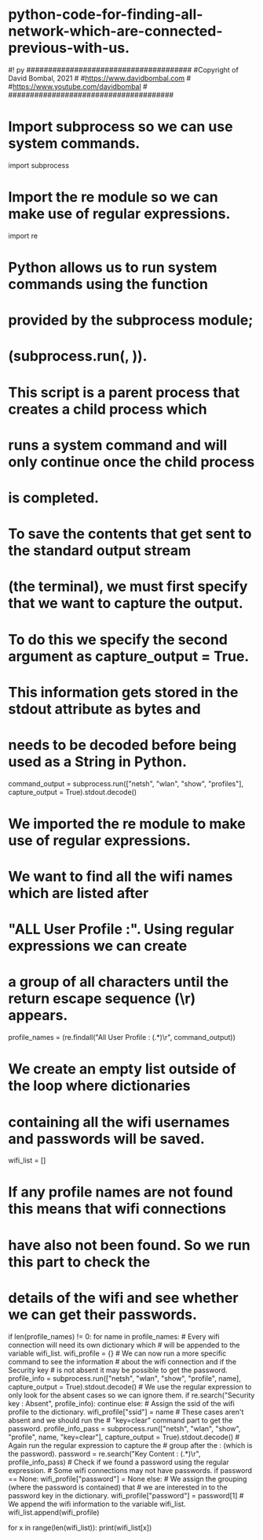 # python-code-for-finding-all-network-which-are-connected-previous-with-us.
#! py
######################################
#Copyright of David Bombal, 2021     #
#https://www.davidbombal.com         #
#https://www.youtube.com/davidbombal #
######################################

#    Import subprocess so we can use system commands.
import subprocess

#    Import the re module so we can make use of regular expressions.
import re

#    Python allows us to run system commands using the function
#    provided by the subprocess module;
#    (subprocess.run(<list of command line arguments go here>, <specify the second argument if you want to capture the output>)).
#
#    This script is a parent process that creates a child process which
#    runs a system command and will only continue once the child process
#    is completed.
#
#    To save the contents that get sent to the standard output stream
#    (the terminal), we must first specify that we want to capture the output.
#    To do this we specify the second argument as capture_output = True.
#    This information gets stored in the stdout attribute as bytes and
#    needs to be decoded before being used as a String in Python.
command_output = subprocess.run(["netsh", "wlan", "show", "profiles"], capture_output = True).stdout.decode()

#    We imported the re module to make use of regular expressions.
#    We want to find all the wifi names which are listed after
#    "ALL User Profile     :". Using regular expressions we can create
#    a group of all characters until the return escape sequence (\r) appears.
profile_names = (re.findall("All User Profile     : (.*)\r", command_output))

#    We create an empty list outside of the loop where dictionaries
#    containing all the wifi usernames and passwords will be saved.
wifi_list = []

#    If any profile names are not found this means that wifi connections
#    have also not been found. So we run this part to check the
#    details of the wifi and see whether we can get their passwords.
if len(profile_names) != 0:
    for name in profile_names:
        #    Every wifi connection will need its own dictionary which
        #    will be appended to the variable wifi_list.
        wifi_profile = {}
        #    We can now run a more specific command to see the information
        #    about the wifi connection and if the Security key
        #    is not absent it may be possible to get the password.
        profile_info = subprocess.run(["netsh", "wlan", "show", "profile", name], capture_output = True).stdout.decode()
        #    We use the regular expression to only look for the absent cases so we can ignore them.
        if re.search("Security key           : Absent", profile_info):
            continue
        else:
            #    Assign the ssid of the wifi profile to the dictionary.
            wifi_profile["ssid"] = name
            #    These cases aren't absent and we should run the
            #    "key=clear" command part to get the password.
            profile_info_pass = subprocess.run(["netsh", "wlan", "show", "profile", name, "key=clear"], capture_output = True).stdout.decode()
            #    Again run the regular expression to capture the
            #    group after the : (which is the password).
            password = re.search("Key Content            : (.*)\r", profile_info_pass)
            #    Check if we found a password using the regular expression.
            #    Some wifi connections may not have passwords.
            if password == None:
                wifi_profile["password"] = None
            else:
                #    We assign the grouping (where the password is contained) that
                #    we are interested in to the password key in the dictionary.
                wifi_profile["password"] = password[1]
            #    We append the wifi information to the variable wifi_list.
            wifi_list.append(wifi_profile)

for x in range(len(wifi_list)):
    print(wifi_list[x])
